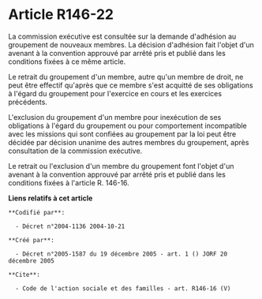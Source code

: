# Article R146-22

La commission exécutive est consultée sur la demande d'adhésion au groupement de nouveaux membres. La décision d'adhésion
fait l'objet d'un avenant à la convention approuvé par arrêté pris et publié dans les conditions fixées à ce même article. 

Le retrait du groupement d'un membre, autre qu'un membre de droit, ne peut être effectif qu'après que ce membre s'est
acquitté de ses obligations à l'égard du groupement pour l'exercice en cours et les exercices précédents. 

L'exclusion du groupement d'un membre pour inexécution de ses obligations à l'égard du groupement ou pour comportement
incompatible avec les missions qui sont confiées au groupement par la loi peut être décidée par décision unanime des autres
membres du groupement, après consultation de la commission exécutive. 

Le retrait ou l'exclusion d'un membre du groupement font l'objet d'un avenant à la convention approuvé par arrêté pris et
publié dans les conditions fixées à l'article R. 146-16.

**Liens relatifs à cet article**

	**Codifié par**:

	  - Décret n°2004-1136 2004-10-21

	**Créé par**:

	  - Décret n°2005-1587 du 19 décembre 2005 - art. 1 () JORF 20 décembre 2005

	**Cite**:

	  - Code de l'action sociale et des familles - art. R146-16 (V)
